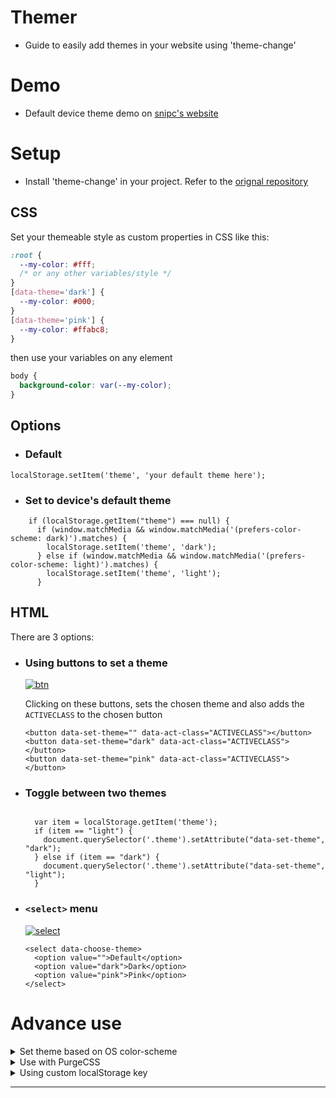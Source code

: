 # Themer

- Guide to easily add themes in your website using 'theme-change'

# Demo

- Default device theme demo on [snipc's website](https://github.com/realsnipc/website)

# Setup

- Install 'theme-change' in your project. Refer to the [orignal repository](https://github.com/saadeghi/theme-change)

## CSS

Set your themeable style as custom properties in CSS like this:

```css
:root {
  --my-color: #fff;
  /* or any other variables/style */
}
[data-theme='dark'] {
  --my-color: #000;
}
[data-theme='pink'] {
  --my-color: #ffabc8;
}
```

then use your variables on any element

```css
body {
  background-color: var(--my-color);
}
```

## Options


- ### Default 

```
localStorage.setItem('theme', 'your default theme here');
```

- ### Set to device's default theme

```
    if (localStorage.getItem("theme") === null) {
      if (window.matchMedia && window.matchMedia('(prefers-color-scheme: dark)').matches) {
        localStorage.setItem('theme', 'dark');
      } else if (window.matchMedia && window.matchMedia('(prefers-color-scheme: light)').matches) {
        localStorage.setItem('theme', 'light');
      }
```


## HTML

There are 3 options:

- ### Using buttons to set a theme

  [![btn](https://user-images.githubusercontent.com/7342023/101527827-c0adcc00-39a3-11eb-9e41-24bfa91ea96c.gif)](#)

  Clicking on these buttons, sets the chosen theme and also adds the `ACTIVECLASS` to the chosen button

  ```
  <button data-set-theme="" data-act-class="ACTIVECLASS"></button>
  <button data-set-theme="dark" data-act-class="ACTIVECLASS"></button>
  <button data-set-theme="pink" data-act-class="ACTIVECLASS"></button>
  ```

- ### Toggle between two themes




  ```
  
    var item = localStorage.getItem('theme');
    if (item == "light") {
      document.querySelector('.theme').setAttribute("data-set-theme", "dark");
    } else if (item == "dark") {
      document.querySelector('.theme').setAttribute("data-set-theme", "light");
    }
  ```

- ### `<select>` menu

  [![select](https://user-images.githubusercontent.com/7342023/101527790-b4297380-39a3-11eb-9173-bc909549d160.gif)](#)

  ```
  <select data-choose-theme>
    <option value="">Default</option>
    <option value="dark">Dark</option>
    <option value="pink">Pink</option>
  </select>
  ```

# Advance use

<details>
<summary>
  Set theme based on OS color-scheme
</summary>

```css
@media (prefers-color-scheme: dark){
  :root{
    --my-color: #252b30;
  }
}
```

</details>

<details>
<summary>
  Use with PurgeCSS
</summary>

If you're using [Purge CSS](https://purgecss.com/), you might need to [safe list](https://purgecss.com/safelisting.html#in-the-css-directly) your CSS using the comments below because your secondary themes will be purged

- Safelist `[data-theme]` on postcss config

  ```js
  module.exports = {
    purge: {
      options: {
        safelist: [/data-theme$/],
      },
    },
  }
  ```

- Safelist inside CSS file

  ```css
  /*! purgecss start ignore */

  [data-theme='dark'] {
    --my-color: #252b30;
  }

  /*! purgecss end ignore */
  ```

</details>

<details>
<summary>
  Using custom localStorage key
</summary>

If you want to use a custom localStorage key, you can add it to the `data-key` attribute like this:

```html
<select data-choose-theme data-key="admin-panel">

<button data-key="front-page" data-set-theme="">

<span data-key="premium-user-theme" data-toggle-theme="dark">
```

</details>

---

[install-size]: https://badgen.net/bundlephobia/minzip/theme-change?label=bundle%20size&color=purple
[js]: https://badgen.net/badgesize/normal/https/unpkg.com/theme-change/index.js?label=file%20size&color=purple
[npm]: https://badgen.net/npm/v/theme-change?label=version&color=purple
[dl]: https://badgen.net/npm/dt/theme-change?icon=npm&color=purple
[commit]: https://badgen.net/github/last-commit/saadeghi/theme-change?icon=github&color=purple
[build]: https://badgen.net/github/checks/saadeghi/theme-change?label=build
[build-url]: https://github.com/saadeghi/theme-change/actions
[install-size-url]: https://bundlephobia.com/result?p=theme-change
[js-url]: https://unpkg.com/theme-change@latest/index.js
[npm-url]: https://www.npmjs.com/package/theme-change
[gh-url]: https://github.com/saadeghi/theme-change
